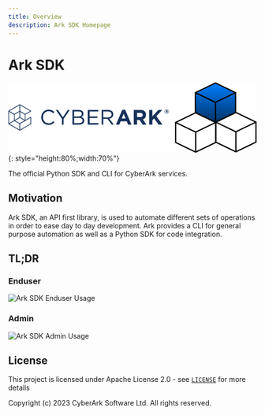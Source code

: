 ```yaml
---
title: Overview
description: Ark SDK Homepage
---
```


# Ark SDK

![Ark SDK Python](./media/sdk.png){: style="height:80%;width:70%"}

The official Python SDK and CLI for CyberArk services.

## Motivation
Ark SDK, an API first library, is used to automate different sets of operations in order to ease day to day development. Ark provides a CLI for general purpose automation as well as a Python SDK for code integration.


## TL;DR

### Enduser
![Ark SDK Enduser Usage](./media/ark_sdk_enduser_tldr.gif)

### Admin
![Ark SDK Admin Usage](./media/ark_sdk_admin_tldr.gif)


## License

This project is licensed under Apache License 2.0 - see [`LICENSE`](./license.md) for more details

Copyright (c) 2023 CyberArk Software Ltd. All rights reserved.
